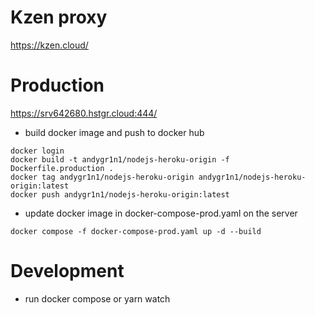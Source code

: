 # Kzen proxy

https://kzen.cloud/

# Production

https://srv642680.hstgr.cloud:444/

- build docker image and push to docker hub

```
docker login
docker build -t andygr1n1/nodejs-heroku-origin -f Dockerfile.production .
docker tag andygr1n1/nodejs-heroku-origin andygr1n1/nodejs-heroku-origin:latest
docker push andygr1n1/nodejs-heroku-origin:latest
```

- update docker image in docker-compose-prod.yaml on the server

```
docker compose -f docker-compose-prod.yaml up -d --build
```

# Development

- run docker compose or yarn watch
